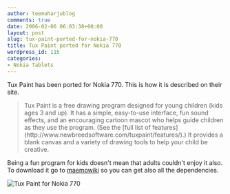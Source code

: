 ```yaml
---
author: teemuharjublog
comments: true
date: 2006-02-06 06:03:38+00:00
layout: post
slug: tux-paint-ported-for-nokia-770
title: Tux Paint ported for Nokia 770
wordpress_id: 115
categories:
- Nokia Tablets
---
```


Tux Paint has been ported for Nokia 770. This is how it is described on their site.



<blockquote>
Tux Paint is a free drawing program designed for young children (kids ages 3 and up). It has a simple, easy-to-use interface, fun sound effects, and an encouraging cartoon mascot who helps guide children as they use the program. (See the [full list of features](http://www.newbreedsoftware.com/tuxpaint/features/).) It provides a blank canvas and a variety of drawing tools to help your child be creative.
</blockquote>



Being a fun program for kids doesn't mean that adults couldn't enjoy it also. To download it go to [maemowiki](http://maemo.org/maemowiki/ApplicationCatalog#head-18ced52a80f7c01149fce1e783e7fe0e6ed39cd6) so you can get also all the dependencies.

![Tux Paint for Nokia 770](http://blog.teemu.im/wp-content/uploads/2006/02/tuxpaint_nokia770.jpg)
